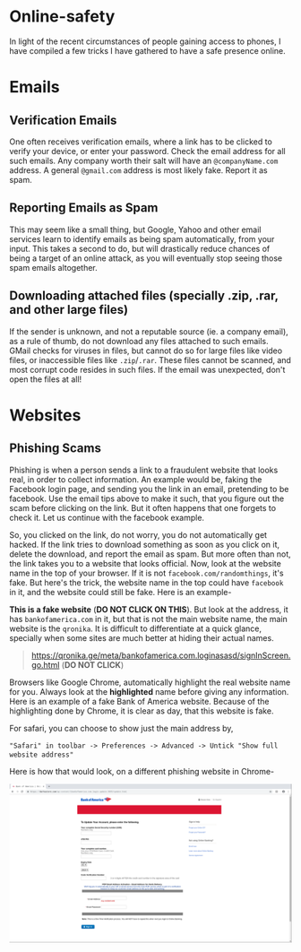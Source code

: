 # Online-safety

In light of the recent circumstances of people gaining access to phones, I have compiled a few tricks I have gathered to have a safe presence online.

# Emails

## Verification Emails
One often receives verification emails, where a link has to be clicked to verify your device, or enter your password. Check the email address for all such emails. Any company worth their salt will have an `@companyName.com` address. A general `@gmail.com` address is most likely fake. Report it as spam.

## Reporting Emails as Spam
This may seem like a small thing, but Google, Yahoo and other email services learn to identify emails as being spam automatically, from your input. This takes a second to do, but will drastically reduce chances of being a target of an online attack, as you will eventually stop seeing those spam emails altogether. 

## Downloading attached files (specially .zip, .rar, and other large files)
If the sender is unknown, and not a reputable source (ie. a company email), as a rule of thumb, do not download any files attached to such emails. GMail checks for viruses in files, but cannot do so for large files like video files, or inaccessible files like `.zip`/`.rar`. These files cannot be scanned, and most corrupt code resides in such files. If the email was unexpected, don't open the files at all!

# Websites

## Phishing Scams
Phishing is when a person sends a link to a fraudulent website that looks real, in order to collect information. An example would be, faking the Facebook login page, and sending you the link in an email, pretending to be facebook. Use the email tips above to make it such, that you figure out the scam before clicking on the link. But it often happens that one forgets to check it. Let us continue with the facebook example.

So, you clicked on the link, do not worry, you do not automatically get hacked. If the link tries to download something as soon as you click on it, delete the download, and report the email as spam. But more often than not, the link takes you to a website that looks official. Now, look at the website name in the top of your browser. If it is not `facebook.com/randomthings`, it's fake. But here's the trick, the website name in the top could have `facebook` in it, and the website could still be fake. Here is an example-

**This is a fake website** (**DO NOT CLICK ON THIS**). But look at the address, it has `bankofamerica.com` in it, but that is not the main website name, the main website is the `qronika`. It is difficult to differentiate at a quick glance, specially when some sites are much better at hiding their actual names. 

> https://qronika.ge/meta/bankofamerica.com.loginasasd/signInScreen.go.html (**DO NOT CLICK**)

Browsers like Google Chrome, automatically highlight the real website name for you. Always look at the **highlighted** name before giving any information.
Here is an example of a fake Bank of America website. Because of the highlighting done by Chrome, it is clear as day, that this website is fake. 

For safari, you can choose to show just the main address by, 
``` 
"Safari" in toolbar -> Preferences -> Advanced -> Untick "Show full website address"
```
Here is how that would look, on a different phishing website in Chrome- 

![bofa_scam](BOFA_phishing.png)

